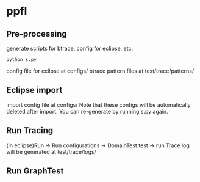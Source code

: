 # ppfl

## Pre-processing

generate scripts for btrace, config for eclipse, etc.

```
python s.py
```

config file for eclipse at configs/
btrace pattern files at test/trace/patterns/

## Eclipse import
import config file at configs/
Note that these configs will be automatically deleted after import. You can re-generate by running s.py again.

## Run Tracing
(in eclipse)Run -> Run configurations -> DomainTest.test -> run
Trace log will be generated at test/trace/logs/

## Run GraphTest

